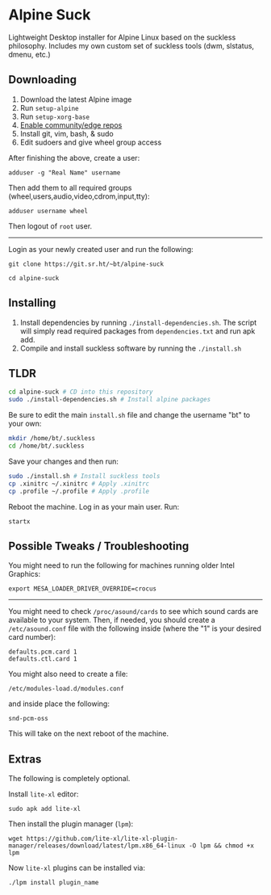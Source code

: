 # Alpine Suck

Lightweight Desktop installer for Alpine Linux based on the suckless philosophy.
Includes my own custom set of suckless tools (dwm, slstatus, dmenu, etc.)

## Downloading

1. Download the latest Alpine image
2. Run `setup-alpine`
3. Run `setup-xorg-base`
4. [Enable community/edge repos](https://wiki.alpinelinux.org/wiki/Repositories#Enabling_the_community_repository)
5. Install git, vim, bash, & sudo
6. Edit sudoers and give wheel group access

After finishing the above, create a user:

```
adduser -g "Real Name" username
```

Then add them to all required groups (wheel,users,audio,video,cdrom,input,tty):

```
adduser username wheel
```

Then logout of `root` user.

---

Login as your newly created user and run the following:

`git clone https://git.sr.ht/~bt/alpine-suck`

`cd alpine-suck`

## Installing

1) Install dependencies by running `./install-dependencies.sh`. The script will simply read required packages from `dependencies.txt` and run apk add.
2) Compile and install suckless software by running the `./install.sh`

## TLDR

```sh
cd alpine-suck # CD into this repository
sudo ./install-dependencies.sh # Install alpine packages
```

Be sure to edit the main `install.sh` file and change the username "bt" to your own:

```sh
mkdir /home/bt/.suckless
cd /home/bt/.suckless
```

Save your changes and then run:

```sh
sudo ./install.sh # Install suckless tools
cp .xinitrc ~/.xinitrc # Apply .xinitrc
cp .profile ~/.profile # Apply .profile
```

Reboot the machine. Log in as your main user. Run:

```
startx
```

## Possible Tweaks / Troubleshooting

You might need to run the following for machines running older Intel Graphics:

```
export MESA_LOADER_DRIVER_OVERRIDE=crocus
```

---

You might need to check `/proc/asound/cards` to see which sound cards are available to your system. Then, if needed, you should create a `/etc/asound.conf` file with the following inside (where the "1" is your desired card number):

```
defaults.pcm.card 1
defaults.ctl.card 1
```

You might also need to create a file:

```
/etc/modules-load.d/modules.conf
```

and inside place the following:

```
snd-pcm-oss
```

This will take on the next reboot of the machine.

## Extras

The following is completely optional.

Install `lite-xl` editor:

```
sudo apk add lite-xl
```

Then install the plugin manager (`lpm`):

```
wget https://github.com/lite-xl/lite-xl-plugin-manager/releases/download/latest/lpm.x86_64-linux -O lpm && chmod +x lpm
```

Now `lite-xl` plugins can be installed via:

```
./lpm install plugin_name
```

